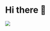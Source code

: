 # Hi there 👋
<a href="https://nethermc.pl">
  <img src="https://cdn.discordapp.com/attachments/755488771306291211/1204888636814921759/Bez_nazwy-1.png?ex=65d65efc&is=65c3e9fc&hm=73b142ab875923802437c381530ce3593486df026af340aefde631afd8d87037&">
</a>

